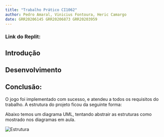 ```yaml
---
title: "Trabalho Prático CI1062"
author: Pedro Amaral, Vinicius Fontoura, Heric Camargo 
date: GRR20206145 GRR20206873 GRR20203959
---
```


### Link do Replit:

## Introdução

## Desenvolvimento

## Conclusão: 

O jogo foi implementado com sucesso, e atendeu a todos os requisitos do trabalho. A estrutura do projeto ficou da seguinte forma:

Abaixo temos um diagrama UML, tentando abstrair as estruturas como mostrado nos diagramas em aula.

![](Structure.png "Estrutura")
